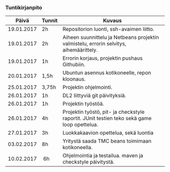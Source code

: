 ### Tuntikirjanpito
Päivä | Tunnit | Kuvaus
--------------- | ----- | ------
19.01.2017 | 2h | Repositorion luonti, ssh-avaimen liitto.
19.01.2017 | 2h | Aiheen suunnittelu ja Netbeans projektin valmistelu, errorin selvitys, aihemäärittely.
19.01.2017 | 1h | Errorin korjaus, projektin pushaus Githubiin.
20.01.2017 | 1,5h | Ubuntun asennus kotikoneelle, repon kloonaus.
25.01.2017 | 3,75h| Projektin ohjelmointi.
26.01.2017 | 1h | DL2 liittyviä git päivityksiä.
26.01.2017 | 1h | Projektin työstöä.
26.01.2017 | 4h | Projektin työstö, pit- ja checkstyle raportit. JUnit testien teko sekä game loop opettelua.
27.01.2017 | 3h | Luokkakaavion opettelua, sekä luontia
03.02.2017 | 8h | Yritystä saada TMC beans toimimaan kotikoneella.
10.02.2017 | 6h | Ohjelmointia ja testailua. maven ja checkstyle päivitystä.
